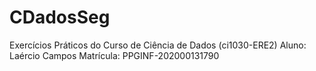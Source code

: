 # CDadosSeg
Exercícios Práticos do Curso de Ciência de Dados (ci1030-ERE2)
Aluno: Laércio Campos
Matrícula: PPGINF-202000131790
